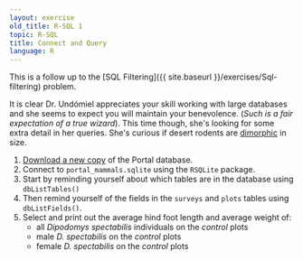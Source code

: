```yaml
---
layout: exercise
old_title: R-SQL 1
topic: R-SQL
title: Connect and Query
language: R
---
```


This is a follow up to the [SQL Filtering]({{ site.baseurl }}/exercises/Sql-filtering) problem.

It is clear Dr. Undómiel appreciates your skill working with large databases and 
she seems to expect you will maintain your benevolence. (*Such is a fair 
expectation of a true wizard*). This time though, she's looking for some extra 
detail in her queries. She's curious if desert rodents are [dimorphic](https://en.wikipedia.org/wiki/Sexual_dimorphism) in size.

1. [Download a new copy](https://ndownloader.figshare.com/files/2292171) of the Portal database. 
2. Connect to `portal_mammals.sqlite` using the `RSQLite` package.
3. Start by reminding yourself about which tables are in the database using
`dbListTables()`
4. Then remind yourself of the fields in the `surveys` and `plots` tables using
   `dbListFields()`.
5. Select and print out the average hind foot length and average weight of:
    - all *Dipodomys spectabilis* individuals on the *control* plots
    - male *D. spectabilis* on the *control* plots
    - female *D. spectabilis* on the *control* plots
